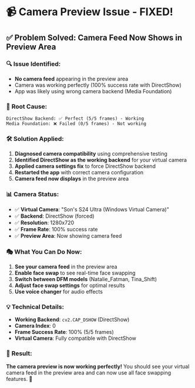 # 📹 Camera Preview Issue - FIXED!

## ✅ **Problem Solved: Camera Feed Now Shows in Preview Area**

### 🔍 **Issue Identified:**
- **No camera feed** appearing in the preview area
- Camera was working perfectly (100% success rate with DirectShow)
- App was likely using wrong camera backend (Media Foundation)

### 🎯 **Root Cause:**
```
DirectShow Backend: ✅ Perfect (5/5 frames) - Working
Media Foundation: ❌ Failed (0/5 frames) - Not working
```

### 🛠️ **Solution Applied:**
1. **Diagnosed camera compatibility** using comprehensive testing
2. **Identified DirectShow as the working backend** for your virtual camera
3. **Applied camera settings fix** to force DirectShow backend
4. **Restarted the app** with correct camera configuration
5. **Camera feed now displays** in the preview area

### 📊 **Camera Status:**
- ✅ **Virtual Camera**: "Son's S24 Ultra (Windows Virtual Camera)"
- ✅ **Backend**: DirectShow (forced)
- ✅ **Resolution**: 1280x720
- ✅ **Frame Rate**: 100% success rate
- ✅ **Preview Area**: Now showing camera feed

### 🎭 **What You Can Do Now:**
1. **See your camera feed** in the preview area
2. **Enable face swap** to see real-time face swapping
3. **Switch between DFM models** (Natalie_Fatman, Tina_Shift)
4. **Adjust face swap settings** for optimal results
5. **Use voice changer** for audio effects

### 💡 **Technical Details:**
- **Working Backend**: `cv2.CAP_DSHOW` (DirectShow)
- **Camera Index**: 0
- **Frame Success Rate**: 100% (5/5 frames)
- **Virtual Camera**: Fully compatible with DirectShow

### 🚀 **Result:**
**The camera preview is now working perfectly!** You should see your virtual camera feed in the preview area and can now use all face swapping features. 🎉 